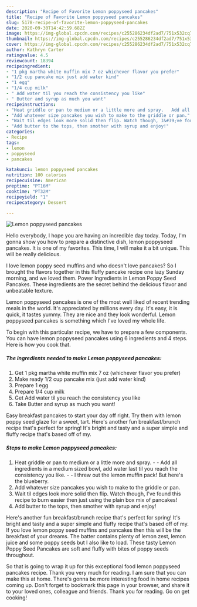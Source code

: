 ```yaml
---
description: "Recipe of Favorite Lemon poppyseed pancakes"
title: "Recipe of Favorite Lemon poppyseed pancakes"
slug: 5178-recipe-of-favorite-lemon-poppyseed-pancakes
date: 2020-09-30T14:42:59.682Z
image: https://img-global.cpcdn.com/recipes/c255286234df2ad7/751x532cq70/lemon-poppyseed-pancakes-recipe-main-photo.jpg
thumbnail: https://img-global.cpcdn.com/recipes/c255286234df2ad7/751x532cq70/lemon-poppyseed-pancakes-recipe-main-photo.jpg
cover: https://img-global.cpcdn.com/recipes/c255286234df2ad7/751x532cq70/lemon-poppyseed-pancakes-recipe-main-photo.jpg
author: Kathryn Carter
ratingvalue: 4.5
reviewcount: 18394
recipeingredient:
- "1 pkg martha white muffin mix 7 oz whichever flavor you prefer"
- "1/2 cup pancake mix just add water kind"
- "1 egg"
- "1/4 cup milk"
- " Add water til you reach the consistency you like"
- " Butter and syrup as much you want"
recipeinstructions:
- "Heat griddle or pan to medium or a little more and spray.   Add all ingredients in a medium sized bowl, add water last til you reach the consistency you like.   I threw out the lemon muffin pack! But here&#39;s the blueberry."
- "Add whatever size pancakes you wish to make to the griddle or pan."
- "Wait til edges look more solid then flip. Watch though, I&#39;ve found this recipe to burn easier then just using the plain box mix of pancakes!"
- "Add butter to the tops, then smother with syrup and enjoy!"
categories:
- Recipe
tags:
- lemon
- poppyseed
- pancakes

katakunci: lemon poppyseed pancakes 
nutrition: 100 calories
recipecuisine: American
preptime: "PT16M"
cooktime: "PT32M"
recipeyield: "1"
recipecategory: Dessert

---
```



![Lemon poppyseed pancakes](https://img-global.cpcdn.com/recipes/c255286234df2ad7/751x532cq70/lemon-poppyseed-pancakes-recipe-main-photo.jpg)

Hello everybody, I hope you are having an incredible day today. Today, I'm gonna show you how to prepare a distinctive dish, lemon poppyseed pancakes. It is one of my favorites. This time, I will make it a bit unique. This will be really delicious.

I love lemon poppy seed muffins and who doesn&#39;t love pancakes? So I brought the flavors together in this fluffy pancake recipe one lazy Sunday morning, and we loved them. Power Ingredients in Lemon Poppy Seed Pancakes. These ingredients are the secret behind the delicious flavor and unbeatable texture.

Lemon poppyseed pancakes is one of the most well liked of recent trending meals in the world. It's appreciated by millions every day. It's easy, it is quick, it tastes yummy. They are nice and they look wonderful. Lemon poppyseed pancakes is something which I've loved my whole life.


To begin with this particular recipe, we have to prepare a few components. You can have lemon poppyseed pancakes using 6 ingredients and 4 steps. Here is how you cook that.

<!--inarticleads1-->

##### The ingredients needed to make Lemon poppyseed pancakes:

1. Get 1 pkg martha white muffin mix 7 oz (whichever flavor you prefer)
1. Make ready 1/2 cup pancake mix (just add water kind)
1. Prepare 1 egg
1. Prepare 1/4 cup milk
1. Get  Add water til you reach the consistency you like
1. Take  Butter and syrup as much you want!


Easy breakfast pancakes to start your day off right. Try them with lemon poppy seed glaze for a sweet, tart. Here&#39;s another fun breakfast/brunch recipe that&#39;s perfect for spring! It&#39;s bright and tasty and a super simple and fluffy recipe that&#39;s based off of my. 

<!--inarticleads2-->

##### Steps to make Lemon poppyseed pancakes:

1. Heat griddle or pan to medium or a little more and spray.  -  - Add all ingredients in a medium sized bowl, add water last til you reach the consistency you like.  -  - I threw out the lemon muffin pack! But here&#39;s the blueberry.
1. Add whatever size pancakes you wish to make to the griddle or pan.
1. Wait til edges look more solid then flip. Watch though, I&#39;ve found this recipe to burn easier then just using the plain box mix of pancakes!
1. Add butter to the tops, then smother with syrup and enjoy!


Here&#39;s another fun breakfast/brunch recipe that&#39;s perfect for spring! It&#39;s bright and tasty and a super simple and fluffy recipe that&#39;s based off of my. If you love lemon poppy seed muffins and pancakes then this will be the breakfast of your dreams. The batter contains plenty of lemon zest, lemon juice and some poppy seeds but I also like to load. These tasty Lemon Poppy Seed Pancakes are soft and fluffy with bites of poppy seeds throughout. 

So that is going to wrap it up for this exceptional food lemon poppyseed pancakes recipe. Thank you very much for reading. I am sure that you can make this at home. There's gonna be more interesting food in home recipes coming up. Don't forget to bookmark this page in your browser, and share it to your loved ones, colleague and friends. Thank you for reading. Go on get cooking!
